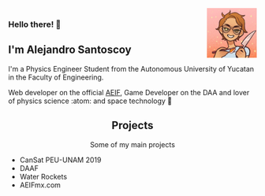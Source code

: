 <img src="https://github.com/Santocoyo/santocoyo/blob/master/images/AlexKawaii.jpeg" width="20%" align="right">

### Hello there! 👋 

## I'm Alejandro Santoscoy

I'm a Physics Engineer Student from the Autonomous University of Yucatan in the Faculty of Engineering.

Web developer on the official [AEIF](https://aeifmx.com), Game Developer on the DAA and lover of physics science :atom: and space technology :rocket:

<h2 align="center">Projects</h2>

<p align="center">Some of my main projects</p>

- CanSat PEU-UNAM 2019
- DAAF
- Water Rockets
- AEIFmx.com


<!--
**Santocoyo/santocoyo** is a ✨ _special_ ✨ repository because its `README.md` (this file) appears on your GitHub profile.

Here are some ideas to get you started:

- 🔭 I’m currently working on ...
- 🌱 I’m currently learning ...
- 👯 I’m looking to collaborate on ...
- 🤔 I’m looking for help with ...
- 💬 Ask me about ...
- 📫 How to reach me: ...
- 😄 Pronouns: ...
- ⚡ Fun fact: ...
-->
